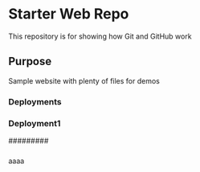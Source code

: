 # Starter Web Repo

This repository is for showing how Git and GitHub work

## Purpose

Sample website with plenty of files for demos

### Deployments
### Deployment1
#########
#####
aaaa
